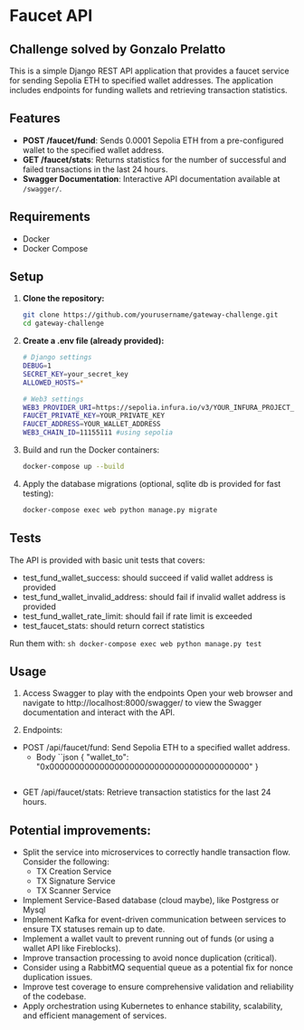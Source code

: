 # Faucet API
## Challenge solved by Gonzalo Prelatto

This is a simple Django REST API application that provides a faucet service for sending Sepolia ETH to specified wallet addresses. The application includes endpoints for funding wallets and retrieving transaction statistics.

## Features

- **POST /faucet/fund**: Sends 0.0001 Sepolia ETH from a pre-configured wallet to the specified wallet address.
- **GET /faucet/stats**: Returns statistics for the number of successful and failed transactions in the last 24 hours.
- **Swagger Documentation**: Interactive API documentation available at `/swagger/`.

## Requirements

- Docker
- Docker Compose

## Setup

1. **Clone the repository:**

   ```sh
   git clone https://github.com/yourusername/gateway-challenge.git
   cd gateway-challenge
   ```

2. **Create a .env file (already provided):**

   ```sh
   # Django settings
   DEBUG=1
   SECRET_KEY=your_secret_key
   ALLOWED_HOSTS=*

   # Web3 settings
   WEB3_PROVIDER_URI=https://sepolia.infura.io/v3/YOUR_INFURA_PROJECT_ID
   FAUCET_PRIVATE_KEY=YOUR_PRIVATE_KEY
   FAUCET_ADDRESS=YOUR_WALLET_ADDRESS
   WEB3_CHAIN_ID=11155111 #using sepolia
   ```

3. Build and run the Docker containers:
    ```sh
    docker-compose up --build
    ```

4. Apply the database migrations (optional, sqlite db is provided for fast testing):
    ```sh
    docker-compose exec web python manage.py migrate
    ```

## Tests
The API is provided with basic unit tests that covers:

- test_fund_wallet_success: should succeed if valid wallet address is provided
- test_fund_wallet_invalid_address: should fail if invalid wallet address is provided
- test_fund_wallet_rate_limit: should fail if rate limit is exceeded
- test_faucet_stats: should return correct statistics

Run them with:
    ```sh
    docker-compose exec web python manage.py test
    ```
## Usage

1. Access Swagger to play with the endpoints
Open your web browser and navigate to http://localhost:8000/swagger/ to view the Swagger documentation and interact with the API.

2. Endpoints:
- POST /api/faucet/fund: Send Sepolia ETH to a specified wallet address.
    - Body
    ``json
        {
            "wallet_to": "0x0000000000000000000000000000000000000000"
        }
    ```
- GET /api/faucet/stats: Retrieve transaction statistics for the last 24 hours.


## Potential improvements:
- Split the service into microservices to correctly handle transaction flow. Consider the following:
    - TX Creation Service
    - TX Signature Service
    - TX Scanner Service
- Implement Service-Based database (cloud maybe), like Postgress or Mysql
- Implement Kafka for event-driven communication between services to ensure TX statuses remain up to date.
- Implement a wallet vault to prevent running out of funds (or using a wallet API like Fireblocks).
- Improve transaction processing to avoid nonce duplication (critical).
- Consider using a RabbitMQ sequential queue as a potential fix for nonce duplication issues.
- Improve test coverage to ensure comprehensive validation and reliability of the codebase.
- Apply orchestration using Kubernetes to enhance stability, scalability, and efficient management of services.